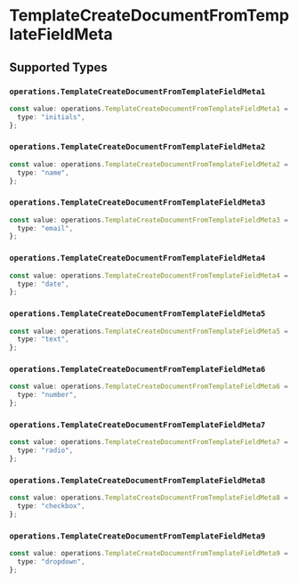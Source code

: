 # TemplateCreateDocumentFromTemplateFieldMeta


## Supported Types

### `operations.TemplateCreateDocumentFromTemplateFieldMeta1`

```typescript
const value: operations.TemplateCreateDocumentFromTemplateFieldMeta1 = {
  type: "initials",
};
```

### `operations.TemplateCreateDocumentFromTemplateFieldMeta2`

```typescript
const value: operations.TemplateCreateDocumentFromTemplateFieldMeta2 = {
  type: "name",
};
```

### `operations.TemplateCreateDocumentFromTemplateFieldMeta3`

```typescript
const value: operations.TemplateCreateDocumentFromTemplateFieldMeta3 = {
  type: "email",
};
```

### `operations.TemplateCreateDocumentFromTemplateFieldMeta4`

```typescript
const value: operations.TemplateCreateDocumentFromTemplateFieldMeta4 = {
  type: "date",
};
```

### `operations.TemplateCreateDocumentFromTemplateFieldMeta5`

```typescript
const value: operations.TemplateCreateDocumentFromTemplateFieldMeta5 = {
  type: "text",
};
```

### `operations.TemplateCreateDocumentFromTemplateFieldMeta6`

```typescript
const value: operations.TemplateCreateDocumentFromTemplateFieldMeta6 = {
  type: "number",
};
```

### `operations.TemplateCreateDocumentFromTemplateFieldMeta7`

```typescript
const value: operations.TemplateCreateDocumentFromTemplateFieldMeta7 = {
  type: "radio",
};
```

### `operations.TemplateCreateDocumentFromTemplateFieldMeta8`

```typescript
const value: operations.TemplateCreateDocumentFromTemplateFieldMeta8 = {
  type: "checkbox",
};
```

### `operations.TemplateCreateDocumentFromTemplateFieldMeta9`

```typescript
const value: operations.TemplateCreateDocumentFromTemplateFieldMeta9 = {
  type: "dropdown",
};
```

